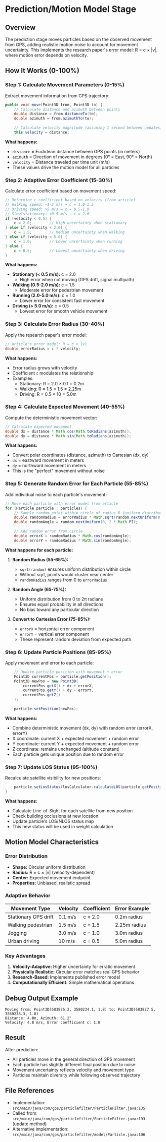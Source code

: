 # Prediction/Motion Model Stage

## Overview
The prediction stage moves particles based on the observed movement from GPS, adding realistic motion noise to account for movement uncertainty. This implements the research paper's error model: R = c × |v|, where motion error depends on velocity.

## How It Works (0-100%)

### Step 1: Calculate Movement Parameters (0-15%)
Extract movement information from GPS trajectory:

```java
public void move(Point3D from, Point3D to) {
    // Calculate distance and azimuth between points
    double distance = from.distanceTo(to);
    double azimuth = from.azimuthTo(to);
    
    // Calculate velocity magnitude (assuming 1 second between updates)
    this.velocity = distance;
```

**What happens:**
- `distance` = Euclidean distance between GPS points (in meters)
- `azimuth` = Direction of movement in degrees (0° = East, 90° = North)
- `velocity` = Distance traveled per time unit (m/s)
- These values drive the motion model for all particles

### Step 2: Adaptive Error Coefficient (15-30%)
Calculate error coefficient based on movement speed:

```java
// Determine c coefficient based on velocity (from article)
// Walking speed: ~1-2 m/s → c = 1.0-1.5
// Driving speed: >5 m/s → c = 0.5-1.0  
// Slow/stationary: <0.5 m/s → c = 2.0
if (velocity < 0.5) {
    c = 2.0;        // High uncertainty when stationary
} else if (velocity < 2.0) {
    c = 1.5;        // Medium uncertainty when walking
} else if (velocity < 5.0) {
    c = 1.0;        // Lower uncertainty when running
} else {
    c = 0.5;        // Lowest uncertainty when driving
}
```

**What happens:**
- **Stationary (< 0.5 m/s):** c = 2.0
  - High error when not moving (GPS drift, signal multipath)
- **Walking (0.5-2.0 m/s):** c = 1.5
  - Moderate error for pedestrian movement
- **Running (2.0-5.0 m/s):** c = 1.0
  - Lower error for consistent fast movement
- **Driving (> 5.0 m/s):** c = 0.5
  - Lowest error for smooth vehicle movement

### Step 3: Calculate Error Radius (30-40%)
Apply the research paper's error model:

```java
// Article's error model: R = c × |v|
double errorRadius = c * velocity;
```

**What happens:**
- Error radius grows with velocity
- Coefficient `c` modulates the relationship
- Examples:
  - Stationary: R = 2.0 × 0.1 = 0.2m
  - Walking: R = 1.5 × 1.5 = 2.25m
  - Driving: R = 0.5 × 10 = 5.0m

### Step 4: Calculate Expected Movement (40-55%)
Compute the deterministic movement vector:

```java
// Calculate expected movement
double dx = distance * Math.cos(Math.toRadians(azimuth));
double dy = distance * Math.sin(Math.toRadians(azimuth));
```

**What happens:**
- Convert polar coordinates (distance, azimuth) to Cartesian (dx, dy)
- `dx` = eastward movement in meters
- `dy` = northward movement in meters
- This is the "perfect" movement without noise

### Step 5: Generate Random Error for Each Particle (55-85%)
Add individual noise to each particle's movement:

```java
// Move each particle with error model from article
for (Particle particle : particles) {
    // Sample random point within circle of radius R (uniform distribution)
    double randomRadius = errorRadius * Math.sqrt(random.nextUniform(0, 1));
    double randomAngle = random.nextUniform(0, 2 * Math.PI);
    
    // Add random error from circle
    double errorX = randomRadius * Math.cos(randomAngle);
    double errorY = randomRadius * Math.sin(randomAngle);
```

**What happens for each particle:**
1. **Random Radius (55-65%):**
   - `sqrt(random)` ensures uniform distribution within circle
   - Without sqrt, points would cluster near center
   - `randomRadius` ranges from 0 to `errorRadius`

2. **Random Angle (65-75%):**
   - Uniform distribution from 0 to 2π radians
   - Ensures equal probability in all directions
   - No bias toward any particular direction

3. **Convert to Cartesian Error (75-85%):**
   - `errorX` = horizontal error component
   - `errorY` = vertical error component
   - These represent random deviation from expected path

### Step 6: Update Particle Positions (85-95%)
Apply movement and error to each particle:

```java
    // Update particle position with movement + error
    Point3D currentPos = particle.getPosition();
    Point3D newPos = new Point3D(
        currentPos.getX() + dx + errorX,
        currentPos.getY() + dy + errorY,
        currentPos.getZ()
    );
    
    particle.setPosition(newPos);
```

**What happens:**
- Combine deterministic movement (dx, dy) with random error (errorX, errorY)
- X coordinate: current X + expected movement + random error
- Y coordinate: current Y + expected movement + random error
- Z coordinate: remains unchanged (altitude constant)
- Each particle gets unique position due to random error

### Step 7: Update LOS Status (95-100%)
Recalculate satellite visibility for new positions:

```java
    particle.setLosStatus(losCalculator.calculateLOS(particle.getPosition()));
}
```

**What happens:**
- Calculate Line-of-Sight for each satellite from new position
- Check building occlusions at new location
- Update particle's LOS/NLOS status map
- This new status will be used in weight calculation

## Motion Model Characteristics

### Error Distribution
- **Shape:** Circular uniform distribution
- **Radius:** R = c × |v| (velocity-dependent)
- **Center:** Expected movement endpoint
- **Properties:** Unbiased, realistic spread

### Adaptive Behavior
| Movement Type | Velocity | Coefficient | Error Example |
|---------------|----------|-------------|---------------|
| Stationary GPS drift | 0.1 m/s | c = 2.0 | 0.2m radius |
| Walking pedestrian | 1.5 m/s | c = 1.5 | 2.25m radius |
| Jogging | 3.0 m/s | c = 1.0 | 3.0m radius |
| Urban driving | 10 m/s | c = 0.5 | 5.0m radius |

### Key Advantages
1. **Velocity-Adaptive:** Higher uncertainty for erratic movement
2. **Physically Realistic:** Circular error matches real GPS behavior  
3. **Research-Based:** Implements published error model
4. **Computationally Efficient:** Simple mathematical operations

## Debug Output Example
```
Moving from: Point3D(683825.2, 3580234.1, 1.8) to: Point3D(683827.5, 3580238.3, 1.8)
Distance: 4.8m, Azimuth: 61.2°
Velocity: 4.8 m/s, Error coefficient c: 1.0
```

## Result
After prediction:
- All particles move in the general direction of GPS movement
- Each particle has slightly different final position due to noise
- Movement uncertainty reflects velocity and movement type
- Particles maintain diversity while following observed trajectory

## File References
- Implementation: `src/main/java/com/gps/particlefilter/ParticleFilter.java:135`
- Called from: `src/main/java/com/gps/particlefilter/ParticleFilter.java:193` (update method)
- Alternative implementation: `src/main/java/com/gps/particlefilter/model/Particle.java:106`